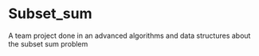 # Subset_sum
A team project done in an advanced algorithms and data structures about the subset sum problem

